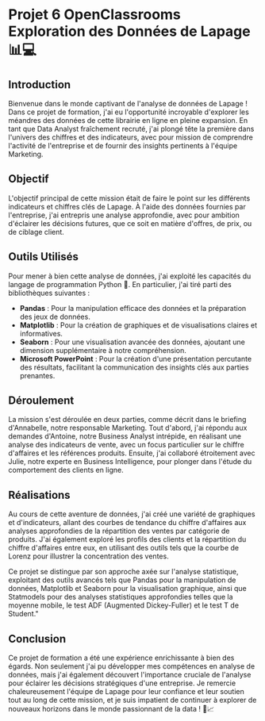 # Projet 6 OpenClassrooms Exploration des Données de Lapage 📊💻

## Introduction
Bienvenue dans le monde captivant de l'analyse de données de Lapage ! Dans ce projet de formation, j'ai eu l'opportunité incroyable d'explorer les méandres des données de cette librairie en ligne en pleine expansion. En tant que Data Analyst fraîchement recruté, j'ai plongé tête la première dans l'univers des chiffres et des indicateurs, avec pour mission de comprendre l'activité de l'entreprise et de fournir des insights pertinents à l'équipe Marketing.

## Objectif
L'objectif principal de cette mission était de faire le point sur les différents indicateurs et chiffres clés de Lapage. À l'aide des données fournies par l'entreprise, j'ai entrepris une analyse approfondie, avec pour ambition d'éclairer les décisions futures, que ce soit en matière d'offres, de prix, ou de ciblage client.

## Outils Utilisés
Pour mener à bien cette analyse de données, j'ai exploité les capacités du langage de programmation Python 🐍. En particulier, j'ai tiré parti des bibliothèques suivantes :

- **Pandas** : Pour la manipulation efficace des données et la préparation des jeux de données.
- **Matplotlib** : Pour la création de graphiques et de visualisations claires et informatives.
- **Seaborn** : Pour une visualisation avancée des données, ajoutant une dimension supplémentaire à notre compréhension.
- **Microsoft PowerPoint** : Pour la création d'une présentation percutante des résultats, facilitant la communication des insights clés aux parties prenantes.

## Déroulement
La mission s'est déroulée en deux parties, comme décrit dans le briefing d'Annabelle, notre responsable Marketing. Tout d'abord, j'ai répondu aux demandes d'Antoine, notre Business Analyst intrépide, en réalisant une analyse des indicateurs de vente, avec un focus particulier sur le chiffre d'affaires et les références produits. Ensuite, j'ai collaboré étroitement avec Julie, notre experte en Business Intelligence, pour plonger dans l'étude du comportement des clients en ligne.

## Réalisations
Au cours de cette aventure de données, j'ai créé une variété de graphiques et d'indicateurs, allant des courbes de tendance du chiffre d'affaires aux analyses approfondies de la répartition des ventes par catégorie de produits. J'ai également exploré les profils des clients et la répartition du chiffre d'affaires entre eux, en utilisant des outils tels que la courbe de Lorenz pour illustrer la concentration des ventes.

Ce projet se distingue par son approche axée sur l'analyse statistique, exploitant des outils avancés tels que Pandas pour la manipulation de données, Matplotlib et Seaborn pour la visualisation graphique, ainsi que Statmodels pour des analyses statistiques approfondies telles que la moyenne mobile, le test ADF (Augmented Dickey-Fuller) et le test T de Student."

## Conclusion
Ce projet de formation a été une expérience enrichissante à bien des égards. Non seulement j'ai pu développer mes compétences en analyse de données, mais j'ai également découvert l'importance cruciale de l'analyse pour éclairer les décisions stratégiques d'une entreprise. Je remercie chaleureusement l'équipe de Lapage pour leur confiance et leur soutien tout au long de cette mission, et je suis impatient de continuer à explorer de nouveaux horizons dans le monde passionnant de la data ! 🚀📈

